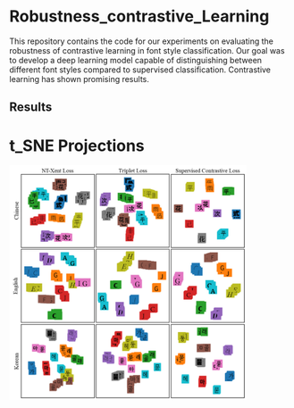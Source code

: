# Robustness_contrastive_Learning
This repository contains the code for our experiments on evaluating the robustness of contrastive learning in font style classification. Our goal was to develop a deep learning model capable of distinguishing between different font styles compared to supervised classification. Contrastive learning has shown promising results.


## Results
# t_SNE Projections
<img src="images/t_SNE Projections.png" width="425"/>
